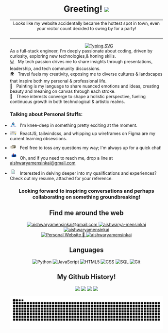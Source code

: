 <h1 align="center">
  Greeting!
  <img src="https://media.giphy.com/media/hvRJCLFzcasrR4ia7z/giphy.gif" width="40">
</h1>

<div align="center">
  <table style="width:100%" >
    <tr>
      <td align="center">
        Looks like my website accidentally became the hottest spot in
        town, even your visitor count decided to swing by for a party!
      </td>
    </tr>
    <tr>
      <td align="center">
        <img src="https://profile-counter.glitch.me/aishwaryamensinkai/count.svg" alt="" />
      </td>
    </tr>
  </table>
</div>

<div align="center">
  &nbsp;&nbsp;&nbsp;&nbsp;&nbsp;&nbsp;&nbsp;&nbsp;&nbsp;&nbsp;&nbsp;&nbsp;&nbsp;&nbsp;&nbsp;&nbsp;&nbsp;&nbsp;&nbsp;&nbsp;
  <a href="https://git.io/typing-svg">
    <img src="https://readme-typing-svg.demolab.com?font=Fira+Code&pause=1000&random=true&width=435&lines=I'm+Aishwarya+Girish+Mensinkai" alt="Typing SVG" />
  </a>
</div>

<p style="margin-bottom: 0px !important; margin-top: 0px !important; ">
  As a full-stack engineer, I'm deeply passionate about coding, driven by curiosity, exploring new technologies,& honing skills.
  <br/>
</p>

<p style="margin-bottom: 0px !important; margin-top: 0px !important; ">
  💻 &nbsp; My tech passion drives me to share insights through presentations, leadership, and tech community discussions.
  <br/>
  🌍 &nbsp; Travel fuels my creativity, exposing me to diverse cultures & landscapes that inspire both my personal & professional life.
  <br/>
  🎨 &nbsp; Painting is my language to share nuanced emotions and ideas, creating beauty and meaning on canvas through each stroke.
  <br/>
  🌟 &nbsp; These interests converge to shape a holistic perspective, fueling continuous growth in both technological & artistic realms.
</p>

<h3>
  Talking about Personal Stuffs:
</h3>

<ul style="padding:0px;">
  <li style="margin-bottom: 10px;margin-top: 10px;">
    <img src="https://github.com/aishwaryamensinkai/aishwaryamensinkai/blob/main/assets/developer.gif?raw=true" width="21" />&nbsp;&nbsp;
    I'm knee-deep in something pretty exciting at the moment.
  </li>
  <li style="margin-bottom: 10px;margin-top: 10px;">
    <img src="https://github.com/aishwaryamensinkai/aishwaryamensinkai/blob/main/assets/lightning.gif?raw=true" width="21" />&nbsp;&nbsp;
    ReactJS, tailwindcss, and whipping up wireframes on Figma are my current learning obsessions.
  </li>
  <li style="margin-bottom: 10px;margin-top: 10px;">
    <img src="https://github.com/aishwaryamensinkai/aishwaryamensinkai/blob/main/assets/message.gif?raw=true" width="21" />&nbsp;&nbsp;
    Feel free to toss any questions my way; I'm always up for a quick chat!
  </li>
  <li style="margin-bottom: 10px;margin-top: 10px;">
    <img src="https://github.com/aishwaryamensinkai/aishwaryamensinkai/blob/main/assets/letterbox.gif?raw=true" width="21" />&nbsp;&nbsp;
    Oh, and if you need to reach me, drop a line at <a href="mailto:aishwaryamensinkai@gmail.com">aishwaryamensinkai@gmail.com</a>
  </li>
  <li style="margin-bottom: 10px;margin-top: 10px;">
    <img src="https://github.com/aishwaryamensinkai/aishwaryamensinkai/blob/main/assets/doc.gif?raw=true" width="21" />&nbsp;&nbsp;
    Interested in delving deeper into my qualifications and experiences? Check out my resume, attached for your reference.
  </li>
</ul>

<h3 align="center">
  <b>
    Looking forward to inspiring conversations and perhaps collaborating on something groundbreaking!
  </b>
</h3>

<div align="center">
  <h2>
    Find me around the web
  </h2>
  <p>
    <a href="mailto:aishwaryamensinkai@gmail.com">
      <img src="https://img.shields.io/badge/aishwaryamensinkai@gmail.com-red?style=for-the-badge&logo=Gmail&logoColor=white&link=mailto:aishwaryamensinkai@gmail.com" alt="aishwaryamensinkai@gmail.com" />
    </a>
    <a href="https://www.linkedin.com/in/aishwarya-mensinkai/">
      <img src="https://img.shields.io/badge/aishwarya--mensinkai-0a66c2?style=for-the-badge&logo=linkedin&logoColor=white&link=https://www.linkedin.com/in/aishwarya-mensinkai/" alt="aishwarya-mensinkai" />
    </a>
    <a href="https://github.com/aishwaryamensinkai">
      <img src="https://img.shields.io/badge/aishwaryamensinkai-black?style=for-the-badge&logo=github&logoColor=white&link=https://github.com/aishwaryamensinkai" alt="aishwaryamensinkai" />
    </a>
    <br/>
    <a href="https://aishwaryamensinkai.github.io/Portfolio">
      <img src="https://img.shields.io/badge/Personal%20Website%20%F0%9F%92%BC-38678f?style=for-the-badge&link=https://google.com/" alt="Personal Website 💼" />
    </a>
    <a href="https://medium.com/@aishwaryamensinkai">
  <img src="https://img.shields.io/badge/aishwaryamensinkai-purple?style=for-the-badge&logo=medium&logoColor=white&link=https://medium.com/@aishwaryamensinkai" alt="aishwaryamensinkai" />
</a>

  </p>


  <h2>
    Languages
  </h2>

  ![Python](https://img.shields.io/badge/-Python-000?&style=for-the-badge&logo=Python)
  ![JavaScript](https://img.shields.io/badge/-JavaScript-000?&style=for-the-badge&logo=JavaScript)
  ![HTML5](https://img.shields.io/badge/-HTML5-000?&style=for-the-badge&logo=HTML5)
  ![CSS](https://img.shields.io/badge/-css3-000?&style=for-the-badge&logo=css3)
  ![SQL](https://img.shields.io/badge/-SQL-000?&style=for-the-badge&logo=MySQL)
  ![Git](https://img.shields.io/badge/-git-000?&style=for-the-badge&logo=git)
</div>


<div style="text-align:centre" align="center" href="https://github.com/aishwaryamensinkai">
  <h2> 
    My Github History!
  </h2>
  <img width="440px" src="https://github-readme-stats.vercel.app/api?username=aishwaryamensinkai&show_icons=true&theme=onedark">
  <img width="385px" src="https://github-readme-stats.anuraghazra1.vercel.app/api/top-langs/?username=aishwaryamensinkai&layout=compact&theme=onedark" />
  <img width="440px" src="https://github-readme-activity-graph.vercel.app/graph?username=aishwaryamensinkai&theme=github">
  <img width="385px" src="https://github-readme-streak-stats.herokuapp.com/?user=aishwaryamensinkai&theme=onedark" />

  <br/>

  ![Snake animation](https://raw.githubusercontent.com/aishwaryamensinkai/aishwaryamensinkai/output/github-contribution-grid-snake-dark.svg)
</div>
